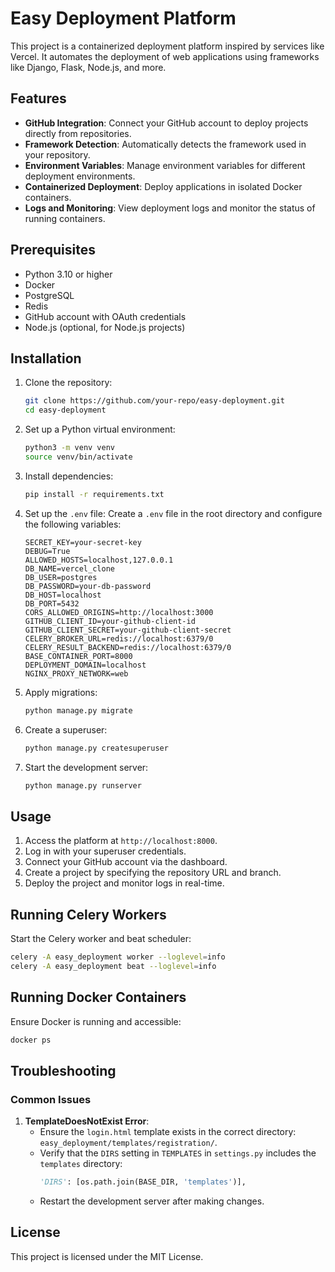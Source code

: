 # Easy Deployment Platform

This project is a containerized deployment platform inspired by services like Vercel. It automates the deployment of web applications using frameworks like Django, Flask, Node.js, and more.

## Features

- **GitHub Integration**: Connect your GitHub account to deploy projects directly from repositories.
- **Framework Detection**: Automatically detects the framework used in your repository.
- **Environment Variables**: Manage environment variables for different deployment environments.
- **Containerized Deployment**: Deploy applications in isolated Docker containers.
- **Logs and Monitoring**: View deployment logs and monitor the status of running containers.

## Prerequisites

- Python 3.10 or higher
- Docker
- PostgreSQL
- Redis
- GitHub account with OAuth credentials
- Node.js (optional, for Node.js projects)

## Installation

1. Clone the repository:
   ```bash
   git clone https://github.com/your-repo/easy-deployment.git
   cd easy-deployment
   ```

2. Set up a Python virtual environment:
   ```bash
   python3 -m venv venv
   source venv/bin/activate
   ```

3. Install dependencies:
   ```bash
   pip install -r requirements.txt
   ```

4. Set up the `.env` file:
   Create a `.env` file in the root directory and configure the following variables:
   ```env
   SECRET_KEY=your-secret-key
   DEBUG=True
   ALLOWED_HOSTS=localhost,127.0.0.1
   DB_NAME=vercel_clone
   DB_USER=postgres
   DB_PASSWORD=your-db-password
   DB_HOST=localhost
   DB_PORT=5432
   CORS_ALLOWED_ORIGINS=http://localhost:3000
   GITHUB_CLIENT_ID=your-github-client-id
   GITHUB_CLIENT_SECRET=your-github-client-secret
   CELERY_BROKER_URL=redis://localhost:6379/0
   CELERY_RESULT_BACKEND=redis://localhost:6379/0
   BASE_CONTAINER_PORT=8000
   DEPLOYMENT_DOMAIN=localhost
   NGINX_PROXY_NETWORK=web
   ```

5. Apply migrations:
   ```bash
   python manage.py migrate
   ```

6. Create a superuser:
   ```bash
   python manage.py createsuperuser
   ```

7. Start the development server:
   ```bash
   python manage.py runserver
   ```

## Usage

1. Access the platform at `http://localhost:8000`.
2. Log in with your superuser credentials.
3. Connect your GitHub account via the dashboard.
4. Create a project by specifying the repository URL and branch.
5. Deploy the project and monitor logs in real-time.

## Running Celery Workers

Start the Celery worker and beat scheduler:
```bash
celery -A easy_deployment worker --loglevel=info
celery -A easy_deployment beat --loglevel=info
```

## Running Docker Containers

Ensure Docker is running and accessible:
```bash
docker ps
```

## Troubleshooting

### Common Issues

1. **TemplateDoesNotExist Error**:
   - Ensure the `login.html` template exists in the correct directory: `easy_deployment/templates/registration/`.
   - Verify that the `DIRS` setting in `TEMPLATES` in `settings.py` includes the `templates` directory:
     ```python
     'DIRS': [os.path.join(BASE_DIR, 'templates')],
     ```
   - Restart the development server after making changes.

## License

This project is licensed under the MIT License.
